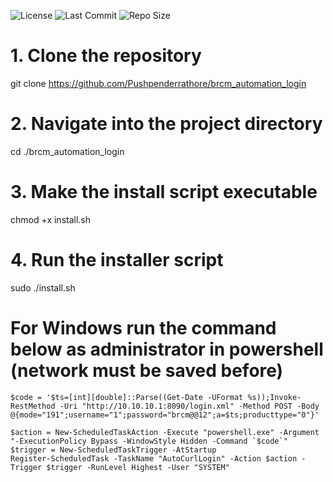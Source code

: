 ![License](https://img.shields.io/badge/license-MIT-green) 
![Last Commit](https://img.shields.io/github/last-commit/Pushpenderrathore/LUKS2-nuke)
![Repo Size](https://img.shields.io/github/repo-size/Pushpenderrathore/tor-browser)

# 1. Clone the repository
git clone https://github.com/Pushpenderrathore/brcm_automation_login

# 2. Navigate into the project directory
cd ./brcm_automation_login

# 3. Make the install script executable
chmod +x install.sh

# 4. Run the installer script
sudo ./install.sh

# For Windows run the command below as administrator in powershell (network must be saved before)
<pre><code>$code = '$ts=[int][double]::Parse((Get-Date -UFormat %s));Invoke-RestMethod -Uri "http://10.10.10.1:8090/login.xml" -Method POST -Body @{mode="191";username="1";password="brcm@@12";a=$ts;producttype="0"}'

$action = New-ScheduledTaskAction -Execute "powershell.exe" -Argument "-ExecutionPolicy Bypass -WindowStyle Hidden -Command `$code`"
$trigger = New-ScheduledTaskTrigger -AtStartup
Register-ScheduledTask -TaskName "AutoCurlLogin" -Action $action -Trigger $trigger -RunLevel Highest -User "SYSTEM"</code></pre>

